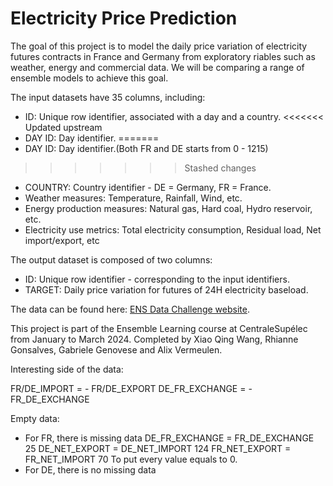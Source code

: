 # Electricity Price Prediction

The goal of this project is to model the daily price variation of electricity futures contracts in France and Germany from exploratory riables such as weather, energy and commercial data. We will be comparing a range of ensemble models to achieve this goal.

The input datasets have 35 columns, including:
- ID: Unique row identifier, associated with a day and a country.
<<<<<<< Updated upstream
- DAY ID: Day identifier.
=======
- DAY ID: Day identifier.(Both FR and DE starts from 0 - 1215)
>>>>>>> Stashed changes
- COUNTRY: Country identifier - DE = Germany, FR = France.
- Weather measures: Temperature, Rainfall, Wind, etc.
- Energy production measures: Natural gas, Hard coal, Hydro reservoir, etc.
- Electricity use metrics: Total electricity consumption, Residual load, Net import/export, etc

The output dataset is composed of two columns:
- ID: Unique row identifier - corresponding to the input identifiers.
- TARGET: Daily price variation for futures of 24H electricity baseload.

The data can be found here: [ENS Data Challenge website](https://challengedata.ens.fr/challenges/97).

This project is part of the Ensemble Learning course at CentraleSupélec from January to March 2024. Completed by Xiao Qing Wang, Rhianne Gonsalves, Gabriele Genovese and Alix Vermeulen.

Interesting side of the data:

FR/DE_IMPORT = - FR/DE_EXPORT
DE_FR_EXCHANGE = - FR_DE_EXCHANGE

Empty data:
- For FR, there is missing data
        DE_FR_EXCHANGE = FR_DE_EXCHANGE 25
        DE_NET_EXPORT = DE_NET_IMPORT 124
        FR_NET_EXPORT = FR_NET_IMPORT 70
    To put every value equals to 0.
- For DE, there is no missing data



